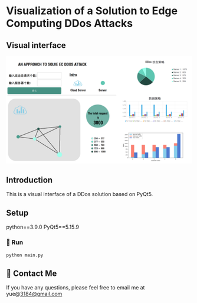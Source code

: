# Visualization of a Solution to Edge Computing DDos Attacks

## Visual interface
![Teaser figure](figure/interface.png)

## Introduction
This is a visual interface of a DDos solution based on PyQt5.

## Setup
python==3.9.0 PyQt5==5.15.9


### 🚀 Run
```
python main.py
```

## 👀 Contact Me
If you have any questions, please feel free to email me at yue@3184@gmail.com




